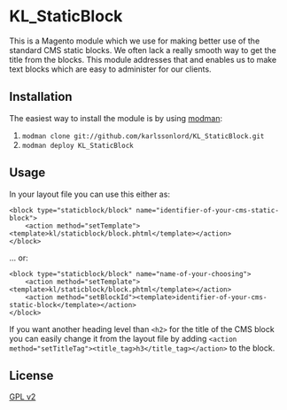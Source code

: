 # KL_StaticBlock

This is a Magento module which we use for making better use of the standard CMS static blocks. We often lack a really smooth way to get the title from the blocks. This module addresses that and enables us to make text blocks which are easy to administer for our clients.

## Installation

The easiest way to install the module is by using [modman](https://github.com/colinmollenhour/modman):

1. `modman clone git://github.com/karlssonlord/KL_StaticBlock.git`
2. `modman deploy KL_StaticBlock`

## Usage

In your layout file you can use this either as:

```
<block type="staticblock/block" name="identifier-of-your-cms-static-block">
    <action method="setTemplate"><template>kl/staticblock/block.phtml</template></action>
</block>
```

... or:

```
<block type="staticblock/block" name="name-of-your-choosing">
    <action method="setTemplate"><template>kl/staticblock/block.phtml</template></action>
    <action method="setBlockId"><template>identifier-of-your-cms-static-block</template></action>
</block>
```

If you want another heading level than `<h2>` for the title of the CMS block you can easily change it from the layout file by adding `<action method="setTitleTag"><title_tag>h3</title_tag></action>` to the block.

## License

[GPL v2](http://choosealicense.com/licenses/gpl-v2/)
